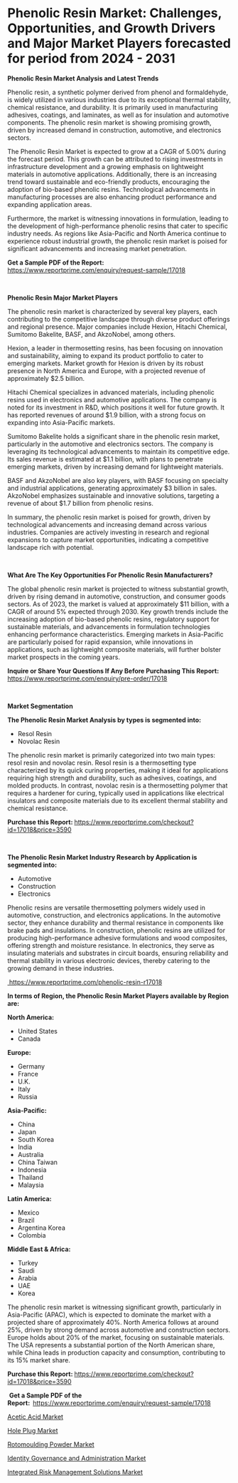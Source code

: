 <p><h1>Phenolic Resin Market: Challenges, Opportunities, and Growth Drivers and Major Market Players forecasted for period from 2024 - 2031</h1></p><p><strong>Phenolic Resin Market Analysis and Latest Trends</strong></p>
<p><p>Phenolic resin, a synthetic polymer derived from phenol and formaldehyde, is widely utilized in various industries due to its exceptional thermal stability, chemical resistance, and durability. It is primarily used in manufacturing adhesives, coatings, and laminates, as well as for insulation and automotive components. The phenolic resin market is showing promising growth, driven by increased demand in construction, automotive, and electronics sectors.</p><p>The Phenolic Resin Market is expected to grow at a CAGR of 5.00% during the forecast period. This growth can be attributed to rising investments in infrastructure development and a growing emphasis on lightweight materials in automotive applications. Additionally, there is an increasing trend toward sustainable and eco-friendly products, encouraging the adoption of bio-based phenolic resins. Technological advancements in manufacturing processes are also enhancing product performance and expanding application areas.</p><p>Furthermore, the market is witnessing innovations in formulation, leading to the development of high-performance phenolic resins that cater to specific industry needs. As regions like Asia-Pacific and North America continue to experience robust industrial growth, the phenolic resin market is poised for significant advancements and increasing market penetration.</p></p>
<p><strong>Get a Sample PDF of the Report:&nbsp;</strong> <a href="https://www.reportprime.com/enquiry/request-sample/17018?utm_campaign=57&utm_medium=2&utm_source=Github&utm_content=ia&utm_term=24112024&utm_id=phenolic-resin">https://www.reportprime.com/enquiry/request-sample/17018</a></p>
<p>&nbsp;</p>
<p><strong>Phenolic Resin Major Market Players</strong></p>
<p><p>The phenolic resin market is characterized by several key players, each contributing to the competitive landscape through diverse product offerings and regional presence. Major companies include Hexion, Hitachi Chemical, Sumitomo Bakelite, BASF, and AkzoNobel, among others.</p><p>Hexion, a leader in thermosetting resins, has been focusing on innovation and sustainability, aiming to expand its product portfolio to cater to emerging markets. Market growth for Hexion is driven by its robust presence in North America and Europe, with a projected revenue of approximately $2.5 billion.</p><p>Hitachi Chemical specializes in advanced materials, including phenolic resins used in electronics and automotive applications. The company is noted for its investment in R&D, which positions it well for future growth. It has reported revenues of around $1.9 billion, with a strong focus on expanding into Asia-Pacific markets.</p><p>Sumitomo Bakelite holds a significant share in the phenolic resin market, particularly in the automotive and electronics sectors. The company is leveraging its technological advancements to maintain its competitive edge. Its sales revenue is estimated at $1.1 billion, with plans to penetrate emerging markets, driven by increasing demand for lightweight materials.</p><p>BASF and AkzoNobel are also key players, with BASF focusing on specialty and industrial applications, generating approximately $3 billion in sales. AkzoNobel emphasizes sustainable and innovative solutions, targeting a revenue of about $1.7 billion from phenolic resins.</p><p>In summary, the phenolic resin market is poised for growth, driven by technological advancements and increasing demand across various industries. Companies are actively investing in research and regional expansions to capture market opportunities, indicating a competitive landscape rich with potential.</p></p>
<p>&nbsp;</p>
<p><strong>What Are The Key Opportunities For Phenolic Resin Manufacturers?</strong></p>
<p><p>The global phenolic resin market is projected to witness substantial growth, driven by rising demand in automotive, construction, and consumer goods sectors. As of 2023, the market is valued at approximately $11 billion, with a CAGR of around 5% expected through 2030. Key growth trends include the increasing adoption of bio-based phenolic resins, regulatory support for sustainable materials, and advancements in formulation technologies enhancing performance characteristics. Emerging markets in Asia-Pacific are particularly poised for rapid expansion, while innovations in applications, such as lightweight composite materials, will further bolster market prospects in the coming years.</p></p>
<p><strong>Inquire or Share Your Questions If Any Before Purchasing This Report:</strong> <a href="https://www.reportprime.com/enquiry/pre-order/17018?utm_campaign=57&utm_medium=2&utm_source=Github&utm_content=ia&utm_term=24112024&utm_id=phenolic-resin">https://www.reportprime.com/enquiry/pre-order/17018</a></p>
<p>&nbsp;</p>
<p><strong>Market Segmentation</strong></p>
<p><strong>The Phenolic Resin Market Analysis by types is segmented into:</strong></p>
<p><ul><li>Resol Resin</li><li>Novolac Resin</li></ul></p>
<p><p>The phenolic resin market is primarily categorized into two main types: resol resin and novolac resin. Resol resin is a thermosetting type characterized by its quick curing properties, making it ideal for applications requiring high strength and durability, such as adhesives, coatings, and molded products. In contrast, novolac resin is a thermosetting polymer that requires a hardener for curing, typically used in applications like electrical insulators and composite materials due to its excellent thermal stability and chemical resistance.</p></p>
<p><strong>Purchase this Report:&nbsp;</strong><a href="https://www.reportprime.com/checkout?id=17018&price=3590&utm_campaign=57&utm_medium=2&utm_source=Github&utm_content=ia&utm_term=24112024&utm_id=phenolic-resin">https://www.reportprime.com/checkout?id=17018&price=3590</a></p>
<p>&nbsp;</p>
<p><strong>The Phenolic Resin Market Industry Research by Application is segmented into:</strong></p>
<p><ul><li>Automotive</li><li>Construction</li><li>Electronics</li></ul></p>
<p><p>Phenolic resins are versatile thermosetting polymers widely used in automotive, construction, and electronics applications. In the automotive sector, they enhance durability and thermal resistance in components like brake pads and insulations. In construction, phenolic resins are utilized for producing high-performance adhesive formulations and wood composites, offering strength and moisture resistance. In electronics, they serve as insulating materials and substrates in circuit boards, ensuring reliability and thermal stability in various electronic devices, thereby catering to the growing demand in these industries.</p></p>
<p><a href="https://www.reportprime.com/phenolic-resin-r17018?utm_campaign=57&utm_medium=2&utm_source=Github&utm_content=ia&utm_term=24112024&utm_id=phenolic-resin">&nbsp;https://www.reportprime.com/phenolic-resin-r17018</a></p>
<p><strong>In terms of Region, the Phenolic Resin Market Players available by Region are:</strong></p>
<p>
    <p> <strong> North America: </strong>
        <ul>
            <li>United States</li>
            <li>Canada</li>
        </ul>
        </p> 
    <p> <strong> Europe: </strong>
        <ul>
            <li>Germany</li>
            <li>France</li>
            <li>U.K.</li>
            <li>Italy</li>
            <li>Russia</li>
        </ul>
        </p> 
    <p> <strong> Asia-Pacific: </strong>
        <ul>
            <li>China</li>
            <li>Japan</li>
            <li>South Korea</li>
            <li>India</li>
            <li>Australia</li>
            <li>China Taiwan</li>
            <li>Indonesia</li>
            <li>Thailand</li>
            <li>Malaysia</li>
        </ul>
        </p> 
    <p> <strong> Latin America: </strong>
        <ul>
            <li>Mexico</li>
            <li>Brazil</li>
            <li>Argentina Korea</li>
            <li>Colombia</li>
        </ul>
        </p> 
    <p> <strong> Middle East & Africa: </strong>
        <ul>
            <li>Turkey</li>
            <li>Saudi</li>
            <li>Arabia</li>
            <li>UAE</li>
            <li>Korea</li>
        </ul>
    </p>
    </p>
<p><p>The phenolic resin market is witnessing significant growth, particularly in Asia-Pacific (APAC), which is expected to dominate the market with a projected share of approximately 40%. North America follows at around 25%, driven by strong demand across automotive and construction sectors. Europe holds about 20% of the market, focusing on sustainable materials. The USA represents a substantial portion of the North American share, while China leads in production capacity and consumption, contributing to its 15% market share.</p></p>
<p><strong>Purchase this Report: </strong><a href="https://www.reportprime.com/checkout?id=17018&price=3590&utm_campaign=57&utm_medium=2&utm_source=Github&utm_content=ia&utm_term=24112024&utm_id=phenolic-resin">https://www.reportprime.com/checkout?id=17018&price=3590</a></p>
<p>&nbsp;<strong>Get a Sample PDF of the Report:&nbsp;&nbsp;</strong><a href="https://www.reportprime.com/enquiry/request-sample/17018?utm_campaign=57&utm_medium=2&utm_source=Github&utm_content=ia&utm_term=24112024&utm_id=phenolic-resin">https://www.reportprime.com/enquiry/request-sample/17018</a></p>
<p><strong></strong></p>
<p><p><a href="https://github.com/AshrafKhan865/Market-Research-Report-List-1/blob/main/acetic-acid-market.md?utm_campaign=57&utm_medium=2&utm_source=Github&utm_content=ia&utm_term=24112024&utm_id=phenolic-resin">Acetic Acid Market</a></p><p><a href="https://www.linkedin.com/pulse/global-hole-plug-market-analysis-trends-forecasts-growth-qijic?utm_campaign=57&utm_medium=2&utm_source=Github&utm_content=ia&utm_term=24112024&utm_id=phenolic-resin">Hole Plug Market</a></p><p><a href="https://github.com/gullattedenna/Market-Research-Report-List-1/blob/main/rotomoulding-powder-market.md?utm_campaign=57&utm_medium=2&utm_source=Github&utm_content=ia&utm_term=24112024&utm_id=phenolic-resin">Rotomoulding Powder Market</a></p><p><a href="https://issuu.com/reportprime-2/docs/identity-governance-and-administrat_1e8beba547a27a?utm_campaign=57&utm_medium=2&utm_source=Github&utm_content=ia&utm_term=24112024&utm_id=phenolic-resin">Identity Governance and Administration Market</a></p><p><a href="https://issuu.com/reportprime-2/docs/integrated-risk-management-solution_552667b48a9cb3?utm_campaign=57&utm_medium=2&utm_source=Github&utm_content=ia&utm_term=24112024&utm_id=phenolic-resin">Integrated Risk Management Solutions Market</a></p></p>